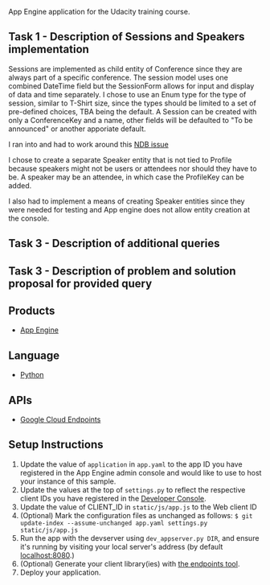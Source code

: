 App Engine application for the Udacity training course.

## Task 1 - Description of Sessions and Speakers implementation

Sessions are implemented as child entity of Conference since they are always
part of a specific conference.  The session model uses one combined DateTime
field but the SessionForm allows for input and display of data and time separately.
I chose to use an Enum type for the type of session, similar to T-Shirt size, since
the types should be limited to a set of pre-defined choices, TBA being the default.
A Session can be created with only a ConferenceKey and a name, other fields will be 
defaulted to "To be announced" or another apporiate default.

I ran into and had to work around this [NDB issue][7]

I chose to create a separate Speaker entity that is not tied to Profile
because speakers might not be users or attendees nor should they have to be.
A speaker may be an attendee, in which case the ProfileKey can be added.

I also had to implement a means of creating Speaker entities since they were
needed for testing and App engine does not allow entity creation at the console.

## Task 3 - Description of additional queries

## Task 3 - Description of problem and solution proposal for provided query



## Products
- [App Engine][1]

## Language
- [Python][2]

## APIs
- [Google Cloud Endpoints][3]

## Setup Instructions
1. Update the value of `application` in `app.yaml` to the app ID you
   have registered in the App Engine admin console and would like to use to host
   your instance of this sample.
1. Update the values at the top of `settings.py` to
   reflect the respective client IDs you have registered in the
   [Developer Console][4].
1. Update the value of CLIENT_ID in `static/js/app.js` to the Web client ID
1. (Optional) Mark the configuration files as unchanged as follows:
   `$ git update-index --assume-unchanged app.yaml settings.py static/js/app.js`
1. Run the app with the devserver using `dev_appserver.py DIR`, and ensure it's running by visiting your local server's address (by default [localhost:8080][5].)
1. (Optional) Generate your client library(ies) with [the endpoints tool][6].
1. Deploy your application.


[1]: https://developers.google.com/appengine
[2]: http://python.org
[3]: https://developers.google.com/appengine/docs/python/endpoints/
[4]: https://console.developers.google.com/
[5]: https://localhost:8080/
[6]: https://developers.google.com/appengine/docs/python/endpoints/endpoints_tool
[7]: https://code.google.com/p/appengine-ndb-experiment/issues/detail?id=143
